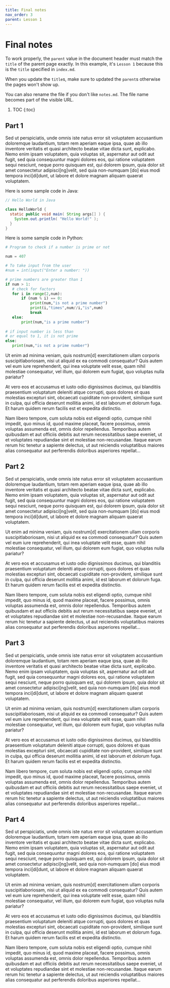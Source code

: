 ```yaml
---
title: Final notes
nav_order: 3
parent: Lesson 1
---
```


# Final notes

To work properly, the `parent` value in the document header must match
the `title` of the parent page exactly. In this example, it's `Lesson 1`
because this is the `title` specified in `index.md`.

When you update the `title`s, make sure to updated the `parent`s otherwise the pages won't show up.

You can also rename the file if you don't like `notes.md`. The file name becomes part of the visible URL.

1. TOC
{:toc}

## Part 1

Sed ut perspiciatis, unde omnis iste natus error sit voluptatem accusantium doloremque laudantium,
totam rem aperiam eaque ipsa, quae ab illo inventore veritatis et quasi architecto beatae vitae dicta sunt,
explicabo. Nemo enim ipsam voluptatem, quia voluptas sit, aspernatur aut odit aut fugit,
sed quia consequuntur magni dolores eos, qui ratione voluptatem sequi nesciunt, neque porro quisquam est,
qui dolorem ipsum, quia dolor sit amet consectetur adipisci[ng]velit, sed quia non-numquam [do] eius modi
tempora inci[di]dunt, ut labore et dolore magnam aliquam quaerat voluptatem.

Here is some sample code in Java:

```java
// Hello World in Java

class HelloWorld {
  static public void main( String args[] ) {
    System.out.println( "Hello World!" );
  }
}
```

Here is some sample code in Python:

```python
# Program to check if a number is prime or not

num = 407

# To take input from the user
#num = int(input("Enter a number: "))

# prime numbers are greater than 1
if num > 1:
   # check for factors
   for i in range(2,num):
       if (num % i) == 0:
           print(num,"is not a prime number")
           print(i,"times",num//i,"is",num)
           break
   else:
       print(num,"is a prime number")
       
# if input number is less than
# or equal to 1, it is not prime
else:
   print(num,"is not a prime number")
```

Ut enim ad minima veniam, quis nostrum[d] exercitationem ullam corporis suscipitlaboriosam,
nisi ut aliquid ex ea commodi consequatur? Quis autem vel eum iure reprehenderit,
qui inea voluptate velit esse, quam nihil molestiae consequatur, vel illum, qui dolorem eum fugiat,
quo voluptas nulla pariatur?

At vero eos et accusamus et iusto odio dignissimos ducimus, qui blanditiis praesentium voluptatum
deleniti atque corrupti, quos dolores et quas molestias excepturi sint, obcaecati cupiditate non-provident,
similique sunt in culpa, qui officia deserunt mollitia animi, id est laborum et dolorum fuga.
Et harum quidem rerum facilis est et expedita distinctio.

Nam libero tempore, cum soluta nobis est eligendi optio, cumque nihil impedit, quo minus id,
quod maxime placeat, facere possimus, omnis voluptas assumenda est, omnis dolor repellendus.
Temporibus autem quibusdam et aut officiis debitis aut rerum necessitatibus saepe eveniet,
ut et voluptates repudiandae sint et molestiae non-recusandae. Itaque earum rerum hic tenetur
a sapiente delectus, ut aut reiciendis voluptatibus maiores alias consequatur aut perferendis doloribus
asperiores repellat...

## Part 2

Sed ut perspiciatis, unde omnis iste natus error sit voluptatem accusantium doloremque laudantium,
totam rem aperiam eaque ipsa, quae ab illo inventore veritatis et quasi architecto beatae vitae dicta sunt,
explicabo. Nemo enim ipsam voluptatem, quia voluptas sit, aspernatur aut odit aut fugit,
sed quia consequuntur magni dolores eos, qui ratione voluptatem sequi nesciunt, neque porro quisquam est,
qui dolorem ipsum, quia dolor sit amet consectetur adipisci[ng]velit, sed quia non-numquam [do] eius modi
tempora inci[di]dunt, ut labore et dolore magnam aliquam quaerat voluptatem.

Ut enim ad minima veniam, quis nostrum[d] exercitationem ullam corporis suscipitlaboriosam,
nisi ut aliquid ex ea commodi consequatur? Quis autem vel eum iure reprehenderit,
qui inea voluptate velit esse, quam nihil molestiae consequatur, vel illum, qui dolorem eum fugiat,
quo voluptas nulla pariatur?

At vero eos et accusamus et iusto odio dignissimos ducimus, qui blanditiis praesentium voluptatum
deleniti atque corrupti, quos dolores et quas molestias excepturi sint, obcaecati cupiditate non-provident,
similique sunt in culpa, qui officia deserunt mollitia animi, id est laborum et dolorum fuga.
Et harum quidem rerum facilis est et expedita distinctio.

Nam libero tempore, cum soluta nobis est eligendi optio, cumque nihil impedit, quo minus id,
quod maxime placeat, facere possimus, omnis voluptas assumenda est, omnis dolor repellendus.
Temporibus autem quibusdam et aut officiis debitis aut rerum necessitatibus saepe eveniet,
ut et voluptates repudiandae sint et molestiae non-recusandae. Itaque earum rerum hic tenetur
a sapiente delectus, ut aut reiciendis voluptatibus maiores alias consequatur aut perferendis doloribus
asperiores repellat...

## Part 3

Sed ut perspiciatis, unde omnis iste natus error sit voluptatem accusantium doloremque laudantium,
totam rem aperiam eaque ipsa, quae ab illo inventore veritatis et quasi architecto beatae vitae dicta sunt,
explicabo. Nemo enim ipsam voluptatem, quia voluptas sit, aspernatur aut odit aut fugit,
sed quia consequuntur magni dolores eos, qui ratione voluptatem sequi nesciunt, neque porro quisquam est,
qui dolorem ipsum, quia dolor sit amet consectetur adipisci[ng]velit, sed quia non-numquam [do] eius modi
tempora inci[di]dunt, ut labore et dolore magnam aliquam quaerat voluptatem.

Ut enim ad minima veniam, quis nostrum[d] exercitationem ullam corporis suscipitlaboriosam,
nisi ut aliquid ex ea commodi consequatur? Quis autem vel eum iure reprehenderit,
qui inea voluptate velit esse, quam nihil molestiae consequatur, vel illum, qui dolorem eum fugiat,
quo voluptas nulla pariatur?

At vero eos et accusamus et iusto odio dignissimos ducimus, qui blanditiis praesentium voluptatum
deleniti atque corrupti, quos dolores et quas molestias excepturi sint, obcaecati cupiditate non-provident,
similique sunt in culpa, qui officia deserunt mollitia animi, id est laborum et dolorum fuga.
Et harum quidem rerum facilis est et expedita distinctio.

Nam libero tempore, cum soluta nobis est eligendi optio, cumque nihil impedit, quo minus id,
quod maxime placeat, facere possimus, omnis voluptas assumenda est, omnis dolor repellendus.
Temporibus autem quibusdam et aut officiis debitis aut rerum necessitatibus saepe eveniet,
ut et voluptates repudiandae sint et molestiae non-recusandae. Itaque earum rerum hic tenetur
a sapiente delectus, ut aut reiciendis voluptatibus maiores alias consequatur aut perferendis doloribus
asperiores repellat...

## Part 4

Sed ut perspiciatis, unde omnis iste natus error sit voluptatem accusantium doloremque laudantium,
totam rem aperiam eaque ipsa, quae ab illo inventore veritatis et quasi architecto beatae vitae dicta sunt,
explicabo. Nemo enim ipsam voluptatem, quia voluptas sit, aspernatur aut odit aut fugit,
sed quia consequuntur magni dolores eos, qui ratione voluptatem sequi nesciunt, neque porro quisquam est,
qui dolorem ipsum, quia dolor sit amet consectetur adipisci[ng]velit, sed quia non-numquam [do] eius modi
tempora inci[di]dunt, ut labore et dolore magnam aliquam quaerat voluptatem.

Ut enim ad minima veniam, quis nostrum[d] exercitationem ullam corporis suscipitlaboriosam,
nisi ut aliquid ex ea commodi consequatur? Quis autem vel eum iure reprehenderit,
qui inea voluptate velit esse, quam nihil molestiae consequatur, vel illum, qui dolorem eum fugiat,
quo voluptas nulla pariatur?

At vero eos et accusamus et iusto odio dignissimos ducimus, qui blanditiis praesentium voluptatum
deleniti atque corrupti, quos dolores et quas molestias excepturi sint, obcaecati cupiditate non-provident,
similique sunt in culpa, qui officia deserunt mollitia animi, id est laborum et dolorum fuga.
Et harum quidem rerum facilis est et expedita distinctio.

Nam libero tempore, cum soluta nobis est eligendi optio, cumque nihil impedit, quo minus id,
quod maxime placeat, facere possimus, omnis voluptas assumenda est, omnis dolor repellendus.
Temporibus autem quibusdam et aut officiis debitis aut rerum necessitatibus saepe eveniet,
ut et voluptates repudiandae sint et molestiae non-recusandae. Itaque earum rerum hic tenetur
a sapiente delectus, ut aut reiciendis voluptatibus maiores alias consequatur aut perferendis doloribus
asperiores repellat...
